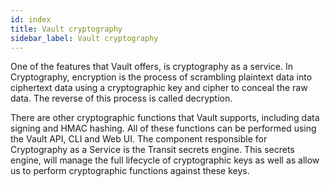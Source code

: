 ```yaml
---
id: index
title: Vault cryptography
sidebar_label: Vault cryptography
---
```


One of the features that Vault offers, is cryptography as a service.  In Cryptography, encryption is the process of scrambling plaintext data into ciphertext data using a cryptographic key and cipher to conceal the raw data. The reverse of this process is called decryption.

There are other cryptographic functions that Vault supports, including data signing and HMAC hashing.  All of these functions can be performed using the Vault API, CLI and Web UI. The component responsible for Cryptography as a Service is the Transit secrets engine. This secrets engine, will manage the full lifecycle of cryptographic keys as well as allow us to perform cryptographic functions against these keys.
